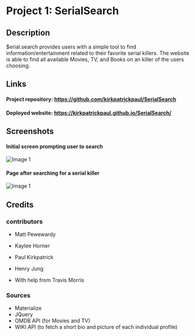 # Project 1: SerialSearch

## Description

\$erial.search provides users with a simple tool to find information/entertainment related to their favorite serial killers. The website is able to find all available Movies, TV, and Books on an killer of the users choosing.

## Links

#### Project repository: https://github.com/kirkpatrickpaul/SerialSearch

#### Deployed website: https://kirkpatrickpaul.github.io/SerialSearch/

## Screenshots

#### Initial screen prompting user to search

![Image 1](./assets/images/Search_Screen.PNG)

#### Page after searching for a serial killer

![Image 1](./assets/images/searched_killer.PNG)

## Credits

### contributors

- Matt Pewewardy
- Kaylee Horner
- Paul Kirkpatrick
- Henry Jung

- With help from Travis Morris

### Sources

- Materialize
- JQuery
- OMDB API (for Movies and TV)
- WIKI API (to fetch a short bio and picture of each individual profile)
